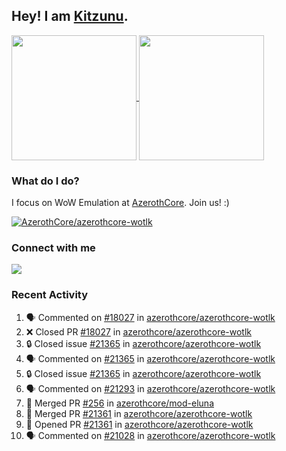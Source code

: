 ## Hey! I am [Kitzunu](https://Github.com/Kitzunu).

<!--
[![Kitzunu's Github stats](https://github-readme-stats.vercel.app/api?username=kitzunu&theme=github_dark&show_icons=true&number_format=long)](https://github.com/Kitzunu)

[![Kitzunu's Language stats](https://github-readme-stats.vercel.app/api/top-langs/?username=Kitzunu&layout=donut&theme=github_dark)](https://github.com/Kitzunu)
-->

<a href="https://github.com/Kitzunu">
  <img height=200 align="center" src="https://github-readme-stats.vercel.app/api?username=kitzunu&theme=github_dark&show_icons=true&number_format=long" />
</a>
<a href="https://github.com/Kitzunu">
  <img height=200 align="center" src="https://github-readme-stats.vercel.app/api/top-langs/?username=Kitzunu&layout=donut&theme=github_dark" />
</a>

### What do I do?

I focus on WoW Emulation at [AzerothCore](https://github.com/AzerothCore). Join us! :)

[![AzerothCore/azerothcore-wotlk](https://github-readme-stats.vercel.app/api/pin/?username=AzerothCore&repo=azerothcore-wotlk&theme=github_dark&show_owner=true)](https://github.com/azerothcore/azerothcore-wotlk)

### Connect with me
[![](https://img.shields.io/badge/AzerothCore%20Discord-Connect%20with%20me!-green)](https://discord.com/invite/gkt4y2x)

### Recent Activity

<!--START_SECTION:activity-->
1. 🗣 Commented on [#18027](https://github.com/azerothcore/azerothcore-wotlk/pull/18027#issuecomment-2646180775) in [azerothcore/azerothcore-wotlk](https://github.com/azerothcore/azerothcore-wotlk)
2. ❌ Closed PR [#18027](https://github.com/azerothcore/azerothcore-wotlk/pull/18027) in [azerothcore/azerothcore-wotlk](https://github.com/azerothcore/azerothcore-wotlk)
3. 🔒 Closed issue [#21365](https://github.com/azerothcore/azerothcore-wotlk/issues/21365) in [azerothcore/azerothcore-wotlk](https://github.com/azerothcore/azerothcore-wotlk)
4. 🗣 Commented on [#21365](https://github.com/azerothcore/azerothcore-wotlk/issues/21365#issuecomment-2646178961) in [azerothcore/azerothcore-wotlk](https://github.com/azerothcore/azerothcore-wotlk)
5. 🔒 Closed issue [#21365](https://github.com/azerothcore/azerothcore-wotlk/issues/21365) in [azerothcore/azerothcore-wotlk](https://github.com/azerothcore/azerothcore-wotlk)
6. 🗣 Commented on [#21293](https://github.com/azerothcore/azerothcore-wotlk/pull/21293#issuecomment-2644871803) in [azerothcore/azerothcore-wotlk](https://github.com/azerothcore/azerothcore-wotlk)
7. 🎉 Merged PR [#256](https://github.com/azerothcore/mod-eluna/pull/256) in [azerothcore/mod-eluna](https://github.com/azerothcore/mod-eluna)
8. 🎉 Merged PR [#21361](https://github.com/azerothcore/azerothcore-wotlk/pull/21361) in [azerothcore/azerothcore-wotlk](https://github.com/azerothcore/azerothcore-wotlk)
9. 💪 Opened PR [#21361](https://github.com/azerothcore/azerothcore-wotlk/pull/21361) in [azerothcore/azerothcore-wotlk](https://github.com/azerothcore/azerothcore-wotlk)
10. 🗣 Commented on [#21028](https://github.com/azerothcore/azerothcore-wotlk/pull/21028#issuecomment-2642543928) in [azerothcore/azerothcore-wotlk](https://github.com/azerothcore/azerothcore-wotlk)
<!--END_SECTION:activity-->
